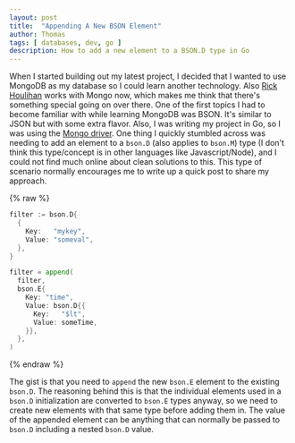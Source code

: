 ```yaml
---
layout: post
title:  "Appending A New BSON Element"
author: Thomas
tags: [ databases, dev, go ]
description: How to add a new element to a BSON.D type in Go
---
```


When I started building out my latest project, I decided that I wanted to use MongoDB as my database so I could learn another technology. Also [Rick Houlihan](https://twitter.com/houlihan_rick) works with Mongo now, which makes me think that there's something special going on over there. One of the first topics I had to become familiar with while learning MongoDB was BSON. It's similar to JSON but with some extra flavor. Also, I was writing my project in Go, so I was using the [Mongo driver](https://pkg.go.dev/go.mongodb.org/mongo-driver/bson). One thing I quickly stumbled across was needing to add an element to a `bson.D` (also applies to `bson.M`) type (I don't think this type/concept is in other languages like Javascript/Node), and I could not find much online about clean solutions to this. This type of scenario normally encourages me to write up a quick post to share my approach.

{% raw %}
```go
filter := bson.D{
  {
    Key:   "mykey",
    Value: "someval",
  },
}

filter = append(
  filter,
  bson.E{
    Key: "time",
    Value: bson.D{{
      Key:   "$lt",
      Value: someTime,
    }},
  },
)
```
{% endraw %}

The gist is that you need to `append` the new `bson.E` element to the existing `bson.D`. The reasoning behind this is that the individual elements used in a `bson.D` initialization are converted to `bson.E` types anyway, so we need to create new elements with that same type before adding them in. The value of the appended element can be anything that can normally be passed to `bson.D` including a nested `bson.D` value.
